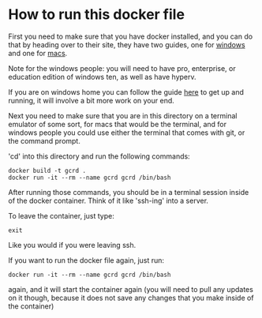# How to run this docker file

First you need to make sure that you have docker installed, and you can do that by heading over to their site, they have two guides, one for [windows](https://docs.docker.com/docker-for-windows/install/) and one for [macs](https://docs.docker.com/docker-for-mac/install/).

Note for the windows people: you will need to have pro, enterprise, or education edition of windows ten, as well as have hyperv.

If you are on windows home you can follow the guide [here](https://docs.docker.com/docker-for-windows/install-windows-home/) to get up and running, it will involve a bit more work on your end.


Next you need to make sure that you are in this directory on a terminal emulator of some sort, for macs that would be the terminal, and for windows people you could use either the terminal that comes with git, or the command prompt.

'cd' into this directory and run the following commands:
```
docker build -t gcrd .
docker run -it --rm --name gcrd gcrd /bin/bash
```
After running those commands, you should be in a terminal session inside of the docker container. Think of it like 'ssh-ing' into a server.

To leave the container, just type:
```
exit
```
Like you would if you were leaving ssh.

If you want to run the docker file again, just run:
```
docker run -it --rm --name gcrd gcrd /bin/bash
```
again, and it will start the container again (you will need to pull any updates on it though, because it does not save any changes that you make inside of the container)
